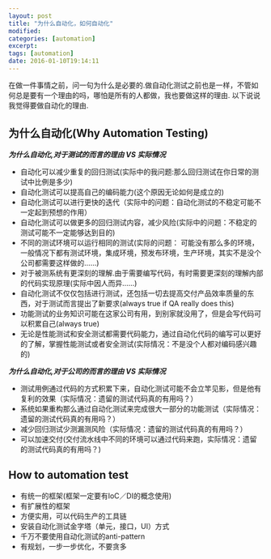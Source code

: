 ```yaml
---
layout: post
title: "为什么自动化，如何自动化"
modified:
categories: [automation]
excerpt:
tags: [automation]
date: 2016-01-10T19:14:11
---
```


在做一件事情之前，问一句为什么是必要的.做自动化测试之前也是一样，不管如何总是要有一个理由的吗，哪怕是所有的人都做，我也要做这样的理由. 以下说说我觉得要做自动化的理由.

## 为什么自动化(Why Automation Testing)

***为什么自动化,对于测试的而言的理由 VS 实际情况***

- 自动化可以减少重复的回归测试(实际中的我问题:那么回归测试在你日常的测试中比例是多少)
- 自动化测试可以提高自己的编码能力(这个原因无论如何是成立的)
- 自动化测试可以进行更快的迭代（实际中的问题：自动化测试的不稳定可能不一定起到预想的作用）
- 自动化测试可以做更多的回归测试内容，减少风险(实际中的问题：不稳定的测试可能不一定能够达到目的)
- 不同的测试环境可以运行相同的测试(实际的问题： 可能没有那么多的环境，一般情况下都有测试环境，集成环境，预发布环境，生产环境，其实不是没个公司都需要这样做的......)
- 对于被测系统有更深刻的理解.由于需要编写代码，有时需要更深刻的理解内部的代码实现原理(实际中因人而异......)
- 自动化测试不仅仅包括进行测试，还包括一切去提高交付产品效率质量的东西，对于测试而言提出了新要求(always true if QA really does this)
- 功能测试的业务知识可能在这家公司有用，到别家就没用了，但是会写代码可以积累自己(always true)
- 无论是性能测试和安全测试都需要代码能力，通过自动化代码的编写可以更好的了解，掌握性能测试或者安全测试(实际情况：不是没个人都对编码感兴趣的)

***为什么自动化,对于公司的而言的理由 VS 实际情况***

- 测试用例通过代码的方式积累下来，自动化测试可能不会立竿见影，但是他有复利的效果（实际情况：遗留的测试代码真的有用吗？）
- 系统如果重构那么通过自动化测试来完成很大一部分的功能测试（实际情况：遗留的测试代码真的有用吗？）
- 减少回归测试少测漏测风险（实际情况：遗留的测试代码真的有用吗？）
- 可以加速交付(交付流水线中不同的环境可以通过代码来跑，实际情况：遗留的测试代码真的有用吗？)

## How to automation test

- 有统一的框架(框架一定要有IoC／DI的概念使用)
- 有扩展性的框架
- 方便实用，可以代码生产的工具链
- 安装自动化测试金字塔（单元，接口，UI）方式
- 千万不要使用自动化测试的anti-pattern
- 有规划，一步一步优化，不要贪多
